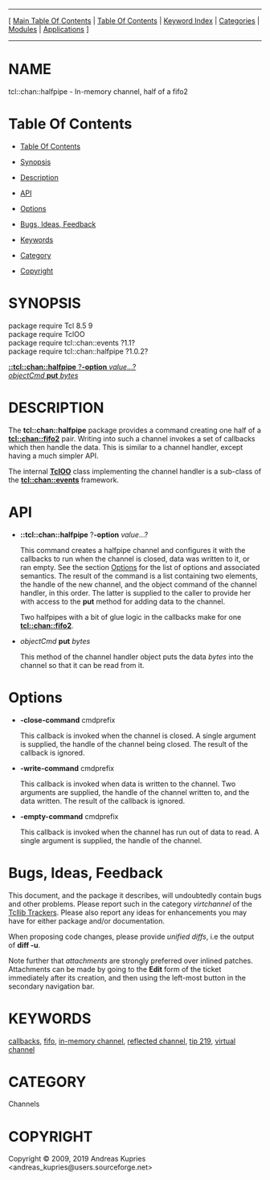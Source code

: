 
[//000000001]: # (tcl::chan::halfpipe \- Reflected/virtual channel support)
[//000000002]: # (Generated from file 'halfpipe\.man' by tcllib/doctools with format 'markdown')
[//000000003]: # (Copyright &copy; 2009, 2019 Andreas Kupries <andreas\_kupries@users\.sourceforge\.net>)
[//000000004]: # (tcl::chan::halfpipe\(n\) 1\.0\.2 tcllib "Reflected/virtual channel support")

<hr> [ <a href="../../../../toc.md">Main Table Of Contents</a> &#124; <a
href="../../../toc.md">Table Of Contents</a> &#124; <a
href="../../../../index.md">Keyword Index</a> &#124; <a
href="../../../../toc0.md">Categories</a> &#124; <a
href="../../../../toc1.md">Modules</a> &#124; <a
href="../../../../toc2.md">Applications</a> ] <hr>

# NAME

tcl::chan::halfpipe \- In\-memory channel, half of a fifo2

# <a name='toc'></a>Table Of Contents

  - [Table Of Contents](#toc)

  - [Synopsis](#synopsis)

  - [Description](#section1)

  - [API](#section2)

  - [Options](#section3)

  - [Bugs, Ideas, Feedback](#section4)

  - [Keywords](#keywords)

  - [Category](#category)

  - [Copyright](#copyright)

# <a name='synopsis'></a>SYNOPSIS

package require Tcl 8\.5 9  
package require TclOO  
package require tcl::chan::events ?1\.1?  
package require tcl::chan::halfpipe ?1\.0\.2?  

[__::tcl::chan::halfpipe__ ?__\-option__ *value*\.\.\.?](#1)  
[*objectCmd* __put__ *bytes*](#2)  

# <a name='description'></a>DESCRIPTION

The __tcl::chan::halfpipe__ package provides a command creating one half of
a __[tcl::chan::fifo2](tcllib\_fifo2\.md)__ pair\. Writing into such a
channel invokes a set of callbacks which then handle the data\. This is similar
to a channel handler, except having a much simpler API\.

The internal __[TclOO](\.\./\.\./\.\./\.\./index\.md\#tcloo)__ class implementing
the channel handler is a sub\-class of the
__[tcl::chan::events](\.\./virtchannel\_core/events\.md)__ framework\.

# <a name='section2'></a>API

  - <a name='1'></a>__::tcl::chan::halfpipe__ ?__\-option__ *value*\.\.\.?

    This command creates a halfpipe channel and configures it with the callbacks
    to run when the channel is closed, data was written to it, or ran empty\. See
    the section [Options](#section3) for the list of options and associated
    semantics\. The result of the command is a list containing two elements, the
    handle of the new channel, and the object command of the channel handler, in
    this order\. The latter is supplied to the caller to provide her with access
    to the __put__ method for adding data to the channel\.

    Two halfpipes with a bit of glue logic in the callbacks make for one
    __[tcl::chan::fifo2](tcllib\_fifo2\.md)__\.

  - <a name='2'></a>*objectCmd* __put__ *bytes*

    This method of the channel handler object puts the data *bytes* into the
    channel so that it can be read from it\.

# <a name='section3'></a>Options

  - __\-close\-command__ cmdprefix

    This callback is invoked when the channel is closed\. A single argument is
    supplied, the handle of the channel being closed\. The result of the callback
    is ignored\.

  - __\-write\-command__ cmdprefix

    This callback is invoked when data is written to the channel\. Two arguments
    are supplied, the handle of the channel written to, and the data written\.
    The result of the callback is ignored\.

  - __\-empty\-command__ cmdprefix

    This callback is invoked when the channel has run out of data to read\. A
    single argument is supplied, the handle of the channel\.

# <a name='section4'></a>Bugs, Ideas, Feedback

This document, and the package it describes, will undoubtedly contain bugs and
other problems\. Please report such in the category *virtchannel* of the
[Tcllib Trackers](http://core\.tcl\.tk/tcllib/reportlist)\. Please also report
any ideas for enhancements you may have for either package and/or documentation\.

When proposing code changes, please provide *unified diffs*, i\.e the output of
__diff \-u__\.

Note further that *attachments* are strongly preferred over inlined patches\.
Attachments can be made by going to the __Edit__ form of the ticket
immediately after its creation, and then using the left\-most button in the
secondary navigation bar\.

# <a name='keywords'></a>KEYWORDS

[callbacks](\.\./\.\./\.\./\.\./index\.md\#callbacks),
[fifo](\.\./\.\./\.\./\.\./index\.md\#fifo), [in\-memory
channel](\.\./\.\./\.\./\.\./index\.md\#in\_memory\_channel), [reflected
channel](\.\./\.\./\.\./\.\./index\.md\#reflected\_channel), [tip
219](\.\./\.\./\.\./\.\./index\.md\#tip\_219), [virtual
channel](\.\./\.\./\.\./\.\./index\.md\#virtual\_channel)

# <a name='category'></a>CATEGORY

Channels

# <a name='copyright'></a>COPYRIGHT

Copyright &copy; 2009, 2019 Andreas Kupries <andreas\_kupries@users\.sourceforge\.net>
